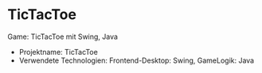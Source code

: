 # TicTacToe
Game: TicTacToe mit Swing, Java

- Projektname: TicTacToe
- Verwendete Technologien: Frontend-Desktop:  Swing, GameLogik: Java
